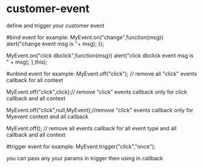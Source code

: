 # customer-event
define and trigger your customer event 

#bind event for example:
MyEvent.on("change",function(msg){
  alert("change event msg is "+ msg);
});

MyEvent.on("click dbclick",function(msg){
  alert("click dbclick event msg is " + msg);
},this);


#unbind event for example:
MyEvent.off("click"); // remove all "click" events callback for all context 

MyEvent.off("click",click);// remove "click" events callback only for click callback and all context 

MyEvent.off("click",null,MyEvent);//remove "click" events callback only for Myevent context and all callback

MyEvent.off(); // remove all events callback for all event type and all callback and all context 

#trigger event for example:
MyEvent.trigger("click","once");

you can pass any your params in trigger then using in callback 



